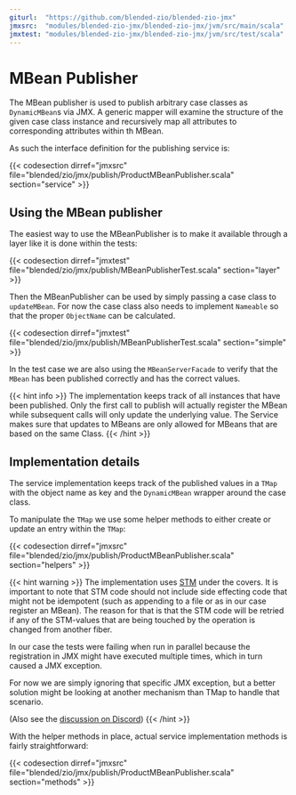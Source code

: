 ```yaml
---
giturl:  "https://github.com/blended-zio/blended-zio-jmx"
jmxsrc:  "modules/blended-zio-jmx/blended-zio-jmx/jvm/src/main/scala"
jmxtest: "modules/blended-zio-jmx/blended-zio-jmx/jvm/src/test/scala"
---
```

# MBean Publisher

The MBean publisher is used to publish arbitrary case classes as `DynamicMBean`s via JMX. A generic mapper will examine the structure of the given case class instance and recursively map all attributes to corresponding attributes within th MBean.

As such the interface definition for the publishing service is:

{{< codesection dirref="jmxsrc" file="blended/zio/jmx/publish/ProductMBeanPublisher.scala" section="service" >}}

## Using the MBean publisher

The easiest way to use the MBeanPublisher is to make it available through a layer like it is done within the tests:

{{< codesection dirref="jmxtest" file="blended/zio/jmx/publish/MBeanPublisherTest.scala" section="layer" >}}


Then the MBeanPublisher can be used by simply passing a case class to `updateMBean`. For now the case class also needs to implement `Nameable` so that the proper `ObjectName` can be calculated.

{{< codesection dirref="jmxtest" file="blended/zio/jmx/publish/MBeanPublisherTest.scala" section="simple" >}}

In the test case we are also using the `MBeanServerFacade` to verify that the `MBean` has been published correctly and has the correct values.

{{< hint info >}}
The implementation keeps track of all instances that have been published. Only the first call to publish will actually register the MBean while
subsequent calls will only update the underlying value. The Service makes sure that updates to MBeans are only allowed for MBeans that are based
on the same Class.
{{< /hint >}}

## Implementation details

The service implementation keeps track of the published values in a `TMap` with the object name as key and the `DynamicMBean` wrapper around the case class.

To manipulate the `TMap` we use some helper methods to either create or update an entry within the `TMap`:

{{< codesection dirref="jmxsrc" file="blended/zio/jmx/publish/ProductMBeanPublisher.scala" section="helpers" >}}

{{< hint warning >}}
The implementation uses [STM](https://zio.dev/docs/datatypes/datatypes_stm) under the covers. It is important to note that STM code should not include side effecting code that might not be idempotent (such as appending to a file or as in our case register an MBean). The reason for that
is that the STM code will be retried if any of the STM-values that are being touched by the operation is changed from another fiber.

In our case the tests were failing when run in parallel because the registration in JMX might have executed multiple times, which in turn
caused a JMX exception.

For now we are simply ignoring that specific JMX exception, but a better solution might be looking at another mechanism than TMap to handle that
scenario.

(Also see the [discussion on Discord](https://discordapp.com/channels/629491597070827530/630498701860929559/761219670622601277))
{{< /hint >}}

With the helper methods in place, actual service implementation methods is fairly straightforward:

{{< codesection dirref="jmxsrc" file="blended/zio/jmx/publish/ProductMBeanPublisher.scala" section="methods" >}}
